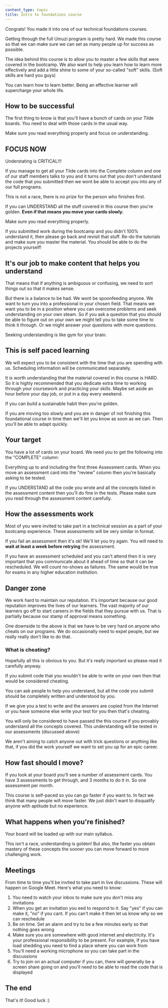 ```yaml
---
content_type: topic
title: Intro to foundations course
---
```


Congrats! You made it into one of our technical foundations courses.

Getting through the full Umuzi program is pretty hard. We made this course so that we can make sure we can set as many people up for success as possible.

The idea behind this course is to allow you to master a few skills that were covered in the bootcamp. We also want to help you learn how to learn more effectively and add a little shine to some of your so-called "soft" skills. (Soft skills are hard you guys)

You can learn how to learn better. Being an effective learner will supercharge your whole life.

## How to be successful

The first thing to know is that you'll have a bunch of cards on your Tilde boards. You need to deal with those cards in the usual way.

Make sure you read everything properly and focus on understanding.

## FOCUS NOW

Understating is CRITICAL!!!

If you manage to get all your Tilde cards into the Complete column and one of our staff members talks to you and it turns out that you don't understand the code that you submitted then we wont be able to accept you into any of our full programs.

This is not a race, there is no prize for the person who finishes first.

If you can UNDERSTAND all the stuff covered in this course then you're golden. **Even if that means you move your cards slowly.**

Make sure you read everything properly.

If you submitted work during the bootcamp and you didn't 100% understand it, then please go back and revisit that stuff.  Re-do the tutorials and make sure you master the material. You should be able to do the projects yourself!

## It's our job to make content that helps you understand

That means that if anything is ambiguous or confusing, we need to sort things out so that it makes sense.

But there is a balance to be had. We wont be spoonfeeding anyone. We want to turn you into a professional in your chosen field. That means we want you to be in a position where you can overcome problems and seek understanding on your own steam. So if you ask a question that you should be able to figure out on your own we might tell you to take some time to think it through. Or we might answer your questions with more questions.

Seeking understanding is like gym for your brain.

## This is self paced learning

We will expect you to be consistent with the time that you are spending with us. Scheduling information will be communicated separately.

It is worth understanding that the material covered in this course is HARD. So it is highly recommended that you dedicate extra time to working through your coursework and practicing your skills. Maybe set aside an hour before your day job, or put in a day every weekend.

If you can build a sustainable habit then you're golden.

If you are moving too slowly and you are in danger of not finishing this foundational course in time then we'll let you know as soon as we can. Then you'll be able to adapt quickly.

## Your target

You have a lot of cards on your board. We need you to get the following into the "COMPLETE" column:

Everything up to and including the first three Assessment cards. When you move an assessment card into the "review" column then you're basically asking to be tested.

If you UNDERSTAND all the code you wrote and all the concepts listed in the assessment content then you'll do fine in the tests. Please make sure you read through the assessment content carefully.

## How the assessments work

Most of you were invited to take part in a technical session as a part of your bootcamp experience. These assessments will be very similar in format.

If you fail an assessment then it's ok! We'll let you try again. You will need to **wait at least a week before retrying** the assessment.

If you have an assessment scheduled and you can't attend then it is very important that you communicate about it ahead of time so that it can be rescheduled. We will count no-shows as failures. The same would be true for exams in any higher education institution.

## Danger zone

We work hard to maintain our reputation. It's important because our good reputation improves the lives of our learners. The vast majority of our learners go off to start careers in the fields that they pursue with us. That is partially because our stamp of approval means something.

One downside to the above is that we have to be very hard on anyone who cheats on our programs. We do occasionally need to expel people, but we really really don't like to do that.

### What is cheating?

Hopefully all this is obvious to you. But it's really important so please read it carefully anyway.

If you submit code that you wouldn't be able to write on your own then that would be considered cheating.

You can ask people to help you understand, but all the code you submit should be completely written and understood by you.

If we give you a test to write and the answers are copied from the Internet or you have someone else write your test for you then that's cheating.

You will only be considered to have passed the this course if you provably understand all the concepts covered. This understanding will be tested in our assessments (discussed above)

We aren't aiming to catch anyone out with trick questions or anything like that, if you did the work yourself we want to set you up for an epic career.


## How fast should I move?

If you look at your board you'll see a number of assessment cards. You have 3 assessments to get through, and 3 months to do it in. So one assessment per month.

This course is self-paced so you can go faster if you want to. In fact we think that many people will move faster. We just didn't want to disqualify anyone with aptitude but no experience.

## What happens when you're finished?

Your board will be loaded up with our main syllabus.

This isn't a race, understanding is golden! But also, the faster you obtain mastery of these concepts the sooner you can move forward to more challenging work.

## Meetings

From time to time you'll be invited to take part in live discussions. These will happen on Google Meet. Here's what you need to know:

1. You need to watch your inbox to make sure you don't miss any invitations
2. When you get an invitation you eed to respond to it. Say "yes" if you can make it, "no" if you cant. If you can't make it then let us know why so we can reschedule
3. Be on time. Set an alarm and try to be a few minutes early so that nothing goes wrong
4. Make sure you are somewhere with good internet and electricity. It's your professional responsibility to be present. For example, If you have load shedding you need to find a place where you can work from
5. You'll need a working microphone so you can take part in the discussions
6. Try to join on an actual computer if you can, there will generally be a screen share going on and you'll need to be able to read the code that is displayed

## The end

That's it! Good luck :)
